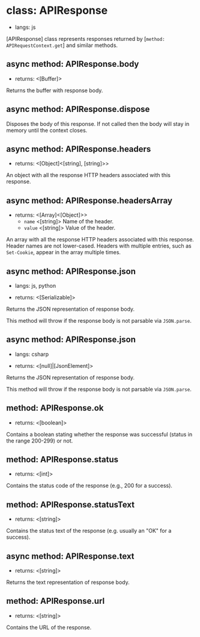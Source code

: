 # class: APIResponse
* langs: js

[APIResponse] class represents responses returned by [`method: APIRequestContext.get`] and similar methods.

## async method: APIResponse.body
- returns: <[Buffer]>

Returns the buffer with response body.

## async method: APIResponse.dispose

Disposes the body of this response. If not called then the body will stay in memory until the context closes.

## async method: APIResponse.headers
- returns: <[Object]<[string], [string]>>

An object with all the response HTTP headers associated with this response.

## async method: APIResponse.headersArray
- returns: <[Array]<[Object]>>
  - `name` <[string]> Name of the header.
  - `value` <[string]> Value of the header.

An array with all the response HTTP headers associated with this response. Header names are not lower-cased.
Headers with multiple entries, such as `Set-Cookie`, appear in the array multiple times.

## async method: APIResponse.json
* langs: js, python
- returns: <[Serializable]>

Returns the JSON representation of response body.

This method will throw if the response body is not parsable via `JSON.parse`.

## async method: APIResponse.json
* langs: csharp
- returns: <[null]|[JsonElement]>

Returns the JSON representation of response body.

This method will throw if the response body is not parsable via `JSON.parse`.

## method: APIResponse.ok
- returns: <[boolean]>

Contains a boolean stating whether the response was successful (status in the range 200-299) or not.

## method: APIResponse.status
- returns: <[int]>

Contains the status code of the response (e.g., 200 for a success).

## method: APIResponse.statusText
- returns: <[string]>

Contains the status text of the response (e.g. usually an "OK" for a success).

## async method: APIResponse.text
- returns: <[string]>

Returns the text representation of response body.

## method: APIResponse.url
- returns: <[string]>

Contains the URL of the response.
